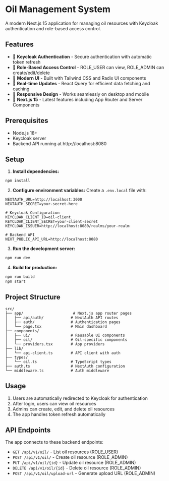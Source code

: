 # Oil Management System

A modern Next.js 15 application for managing oil resources with Keycloak authentication and role-based access control.

## Features

- 🔐 **Keycloak Authentication** - Secure authentication with automatic token refresh
- 👥 **Role-Based Access Control** - ROLE_USER can view, ROLE_ADMIN can create/edit/delete
- 🎨 **Modern UI** - Built with Tailwind CSS and Radix UI components
- 🔄 **Real-time Updates** - React Query for efficient data fetching and caching
- 📱 **Responsive Design** - Works seamlessly on desktop and mobile
- 🚀 **Next.js 15** - Latest features including App Router and Server Components

## Prerequisites

- Node.js 18+ 
- Keycloak server
- Backend API running at http://localhost:8080

## Setup

1. **Install dependencies:**
```bash
npm install
```

2. **Configure environment variables:**
Create a `.env.local` file with:
```env
NEXTAUTH_URL=http://localhost:3000
NEXTAUTH_SECRET=your-secret-here

# Keycloak Configuration
KEYCLOAK_CLIENT_ID=oil-client
KEYCLOAK_CLIENT_SECRET=your-client-secret
KEYCLOAK_ISSUER=http://localhost:8080/realms/your-realm

# Backend API
NEXT_PUBLIC_API_URL=http://localhost:8080
```

3. **Run the development server:**
```bash
npm run dev
```

4. **Build for production:**
```bash
npm run build
npm start
```

## Project Structure

```
src/
├── app/                      # Next.js app router pages
│   ├── api/auth/            # NextAuth API routes
│   ├── auth/                # Authentication pages
│   └── page.tsx             # Main dashboard
├── components/              
│   ├── ui/                  # Reusable UI components
│   ├── oil/                 # Oil-specific components
│   └── providers.tsx        # App providers
├── lib/                     
│   └── api-client.ts        # API client with auth
├── types/                   
│   └── oil.ts               # TypeScript types
├── auth.ts                  # NextAuth configuration
└── middleware.ts            # Auth middleware
```

## Usage

1. Users are automatically redirected to Keycloak for authentication
2. After login, users can view oil resources
3. Admins can create, edit, and delete oil resources
4. The app handles token refresh automatically

## API Endpoints

The app connects to these backend endpoints:
- `GET /api/v1/oil/` - List oil resources (ROLE_USER)
- `POST /api/v1/oil/` - Create oil resource (ROLE_ADMIN)
- `PUT /api/v1/oil/{id}` - Update oil resource (ROLE_ADMIN)
- `DELETE /api/v1/oil/{id}` - Delete oil resource (ROLE_ADMIN)
- `POST /api/v1/oil/upload-url` - Generate upload URL (ROLE_ADMIN)